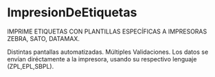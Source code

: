 # ImpresionDeEtiquetas
IMPRIME ETIQUETAS CON PLANTILLAS ESPECÍFICAS A IMPRESORAS ZEBRA, SATO, DATAMAX.

Distintas pantallas automatizadas. Múltiples Validaciones. Los datos se envían diréctamente a la impresora, usando su respectivo lenguaje (ZPL,EPL,SBPL). 
